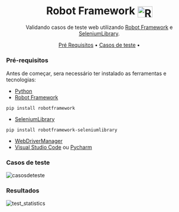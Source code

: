 <h1 align="center">Robot Framework
<img align="center" alt="Robot_Framework" height="30" width="40" src="https://robotframework.org/img/RF.svg"></h1>

<p align="center">Validando casos de teste web utilizando 
<a href="https://robotframework.org/">Robot Framework</a> e 
<a href="https://github.com/robotframework/SeleniumLibrary/">SeleniumLibrary</a>.
</p>

<p align="center">
 <a href="#pré-requisitos">Pré Requisitos</a> •
 <a href="#rodando-o-mobile">Casos de teste</a> •

</p>


### Pré-requisitos

Antes de começar, sera necessário ter instalado as ferramentas e tecnologias:
* [Python](https://www.python.org/)
* [Robot Framework](https://www.typescriptlang.org/)
~~~python3
pip install robotframework
~~~
* [SeleniumLibrary](https://reactnative.dev/)
~~~python3
pip install robotframework-seleniumlibrary
~~~
* [WebDriverManager](https://sites.google.com/a/chromium.org/chromedriver/home)
* [Visual Studio Code](https://openweathermap.org/api) ou [Pycharm](https://www.jetbrains.com/pt-br/pycharm/download/)

### Casos de teste

![casosdeteste](https://user-images.githubusercontent.com/76436929/138608105-0472c903-d805-42d4-8559-ec12882070df.png)


### Resultados

![test_statistics](https://user-images.githubusercontent.com/76436929/138608240-62148266-a1a3-43ac-b7db-8ed0465ac432.gif)




